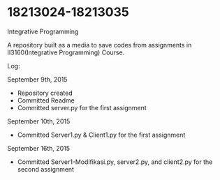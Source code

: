 # 18213024-18213035
Integrative Programming


A repository built as a media to save codes from assignments in II3160(Integrative Programming) Course.


Log:

September 9th, 2015
  - Repository created
  - Committed Readme
  - Committed server.py for the first assignment

September 10th, 2015
  - Committed Server1.py & Client1.py for the first assignment

September 16th, 2015
  - Committed Server1-Modifikasi.py, server2.py, and client2.py for the second assignment
  

